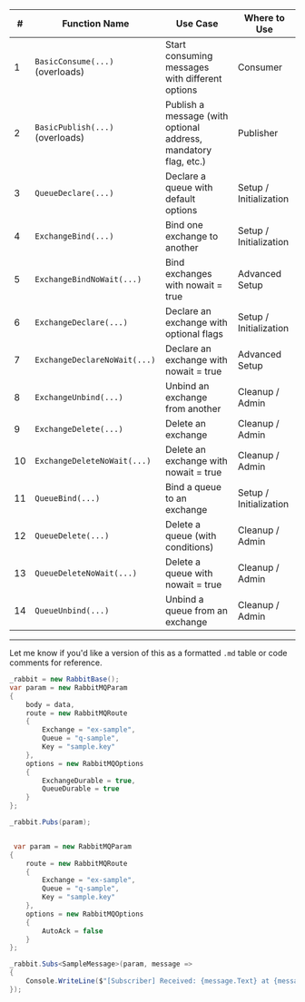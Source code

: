 | #  | **Function Name**               | **Use Case**                                                    | **Where to Use**       |
| -- | ------------------------------- | --------------------------------------------------------------- | ---------------------- |
| 1  | `BasicConsume(...)` (overloads) | Start consuming messages with different options                 | Consumer               |
| 2  | `BasicPublish(...)` (overloads) | Publish a message (with optional address, mandatory flag, etc.) | Publisher              |
| 3  | `QueueDeclare(...)`             | Declare a queue with default options                            | Setup / Initialization |
| 4  | `ExchangeBind(...)`             | Bind one exchange to another                                    | Setup / Initialization |
| 5  | `ExchangeBindNoWait(...)`       | Bind exchanges with nowait = true                               | Advanced Setup         |
| 6  | `ExchangeDeclare(...)`          | Declare an exchange with optional flags                         | Setup / Initialization |
| 7  | `ExchangeDeclareNoWait(...)`    | Declare an exchange with nowait = true                          | Advanced Setup         |
| 8  | `ExchangeUnbind(...)`           | Unbind an exchange from another                                 | Cleanup / Admin        |
| 9  | `ExchangeDelete(...)`           | Delete an exchange                                              | Cleanup / Admin        |
| 10 | `ExchangeDeleteNoWait(...)`     | Delete an exchange with nowait = true                           | Cleanup / Admin        |
| 11 | `QueueBind(...)`                | Bind a queue to an exchange                                     | Setup / Initialization |
| 12 | `QueueDelete(...)`              | Delete a queue (with conditions)                                | Cleanup / Admin        |
| 13 | `QueueDeleteNoWait(...)`        | Delete a queue with nowait = true                               | Cleanup / Admin        |
| 14 | `QueueUnbind(...)`              | Unbind a queue from an exchange                                 | Cleanup / Admin        |

---

Let me know if you'd like a version of this as a formatted `.md` table or code comments for reference.


```c#
_rabbit = new RabbitBase();
var param = new RabbitMQParam
{
    body = data,
    route = new RabbitMQRoute
    {
        Exchange = "ex-sample",
        Queue = "q-sample",
        Key = "sample.key"
    },
    options = new RabbitMQOptions
    {
        ExchangeDurable = true,
        QueueDurable = true
    }
};

_rabbit.Pubs(param);


 var param = new RabbitMQParam
{
    route = new RabbitMQRoute
    {
        Exchange = "ex-sample",
        Queue = "q-sample",
        Key = "sample.key"
    },
    options = new RabbitMQOptions
    {
        AutoAck = false
    }
};

_rabbit.Subs<SampleMessage>(param, message =>
{
    Console.WriteLine($"[Subscriber] Received: {message.Text} at {message.Time}");
});
```